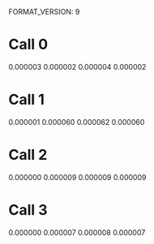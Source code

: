 FORMAT_VERSION: 9

# Call 0
0.000003
0.000002
0.000004
0.000002

# Call 1
0.000001
0.000060
0.000062
0.000060

# Call 2
0.000000
0.000009
0.000009
0.000009

# Call 3
0.000000
0.000007
0.000008
0.000007


